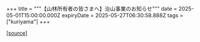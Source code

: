 +++
title = """【山林所有者の皆さまへ】治山事業のお知らせ"""
date = 2025-05-01T15:00:00.000Z
expiryDate = 2025-05-27T06:30:58.888Z
tags = ["kuriyama"]
+++


[[source]](https://www.town.kuriyama.hokkaido.jp/soshiki/50/31653.html)
